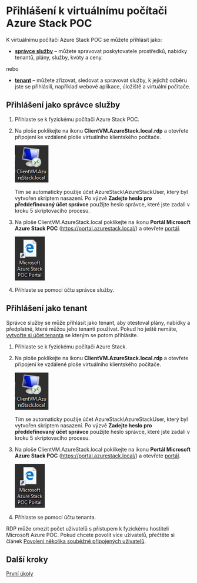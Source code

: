 <properties
    pageTitle="Připojení k Microsoft Azure Stack POC | Microsoft Azure"
    description="Naučte se připojit k portálu Azure Stack POC jako správce nebo tenant služby."
    services="azure-stack"
    documentationCenter=""
    authors="ErikjeMS"
    manager="byronr"
    editor=""/>

<tags
    ms.service="azure-stack"
    ms.workload="na"
    ms.tgt_pltfrm="na"
    ms.devlang="na"
    ms.topic="get-started-article"
    ms.date="08/01/2016"
    ms.author="erikje"/>


# Přihlášení k virtuálnímu počítači Azure Stack POC

K virtuálnímu počítači Azure Stack POC se můžete přihlásit jako:

- [**správce služby**](#log-in-as-a-service-administrator) – můžete spravovat poskytovatele prostředků, nabídky tenantů, plány, služby, kvóty a ceny.

nebo

- [**tenant**](#log-in-as-a-tenant) – můžete zřizovat, sledovat a spravovat služby, k jejichž odběru jste se přihlásili, například webové aplikace, úložiště a virtuální počítače.

## Přihlášení jako správce služby

1.  Přihlaste se k fyzickému počítači Azure Stack POC.

2.  Na ploše poklikejte na ikonu **ClientVM.AzureStack.local.rdp** a otevřete připojení ke vzdálené ploše virtuálního klientského počítače.
 
    ![](media/azure-stack-connect-azure-stack/clientvmazurestacklocalicon.png)
    
    Tím se automaticky použije účet AzureStack\\AzureStackUser, který byl vytvořen skriptem nasazení. Po výzvě **Zadejte heslo pro předdefinovaný účet správce** použijte heslo správce, které jste zadali v kroku 5 skriptovacího procesu.

3.  Na ploše ClientVM.AzureStack.local poklikejte na ikonu **Portál Microsoft Azure Stack POC** (https://portal.azurestack.local/) a otevřete [portál](azure-stack-key-features.md#portal).

    ![](media/azure-stack-connect-azure-stack/microsoftazurestackpocprtalicon.png)

4.  Přihlaste se pomocí účtu správce služby.

## Přihlášení jako tenant

Správce služby se může přihlásit jako tenant, aby otestoval plány, nabídky a předplatné, které můžou jeho tenanti používat.
Pokud ho ještě nemáte, [vytvořte si účet tenanta](azure-stack-add-new-user-aad.md) se kterým se potom přihlásíte.

1.  Přihlaste se k fyzickému počítači Azure Stack.

2.  Na ploše poklikejte na ikonu **ClientVM.AzureStack.local.rdp** a otevřete připojení ke vzdálené ploše virtuálního klientského počítače. 

    ![](media/azure-stack-connect-azure-stack/clientvmazurestacklocalicon.png)

    Tím se automaticky použije účet AzureStack\\AzureStackUser, který byl vytvořen skriptem nasazení. Po výzvě **Zadejte heslo pro předdefinovaný účet správce** použijte heslo správce, které jste zadali v kroku 5 skriptovacího procesu.

3.  Na ploše ClientVM.AzureStack.local poklikejte na ikonu **Portál Microsoft Azure Stack POC** (https://portal.azurestack.local/) a otevřete [portál](azure-stack-key-features.md#portal).

    ![](media/azure-stack-connect-azure-stack/microsoftazurestackpocprtalicon.png)

4.  Přihlaste se pomocí účtu tenanta.

RDP může omezit počet uživatelů s přístupem k fyzickému hostiteli Microsoft Azure POC. Pokud chcete povolit více uživatelů, přečtěte si článek [Povolení několika souběžně připojených uživatelů](azure-stack-enable-multiple-concurrent-users.md).

## Další kroky

[První úkoly](azure-stack-first-scenarios.md)



<!--HONumber=Sep16_HO3-->


